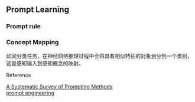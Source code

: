 ## Prompt Learning


### Prompt rule


### Concept Mapping  

如同分类任务，在神经网络推理过程中会将具有相似特征的对象划分到一个类别，这是感知输入到感知概念的映射。



Reference

[A Systematic Survey of Prompting Methods](https://arxiv.org/abs/2107.13586)  
[prompt engineering](https://docs.anthropic.com/en/docs/build-with-claude/prompt-engineering/overview)  
